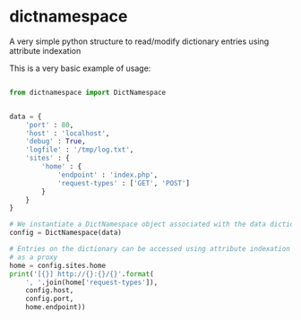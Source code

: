# dictnamespace
A very simple python structure to read/modify dictionary entries using attribute indexation


This is a very basic example of usage:

```python

from dictnamespace import DictNamespace


data = {
    'port' : 80,
    'host' : 'localhost',
    'debug' : True,
    'logfile' : '/tmp/log.txt',
    'sites' : {
        'home' : {
            'endpoint' : 'index.php',
            'request-types' : ['GET', 'POST']
        }
    }
}

# We instantiate a DictNamespace object associated with the data dictionary
config = DictNamespace(data)

# Entries on the dictionary can be accessed using attribute indexation and also with the operator [] using DictNamespace object
# as a proxy
home = config.sites.home
print('[{}] http://{}:{}/{}'.format(
    ', '.join(home['request-types']),
    config.host,
    config.port,
    home.endpoint))
```
